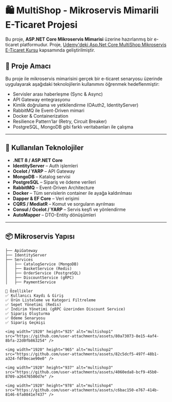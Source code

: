 # 🛍️ MultiShop - Mikroservis Mimarili E-Ticaret Projesi

Bu proje, **ASP.NET Core Mikroservis Mimarisi** üzerine hazırlanmış bir e-ticaret platformudur. Proje, [Udemy'deki Asp.Net Core MultiShop Mikroservis E-Ticaret Kursu](https://www.udemy.com/) kapsamında geliştirilmiştir.

## 🚀 Proje Amacı

Bu proje ile mikroservis mimarisini gerçek bir e-ticaret senaryosu üzerinde uygulayarak aşağıdaki teknolojilerin kullanımını öğrenmek hedeflenmiştir:

- Servisler arası haberleşme (Sync & Async)
- API Gateway entegrasyonu
- Kimlik doğrulama ve yetkilendirme (OAuth2, IdentityServer)
- RabbitMQ ile Event-Driven mimari
- Docker & Containerization
- Resilience Pattern’lar (Retry, Circuit Breaker)
- PostgreSQL, MongoDB gibi farklı veritabanları ile çalışma

---

## 🧱 Kullanılan Teknolojiler

- **.NET 8 / ASP.NET Core**
- **IdentityServer** – Auth işlemleri
- **Ocelot / YARP** – API Gateway
- **MongoDB** – Katalog servisi
- **PostgreSQL** – Sipariş ve ödeme verileri
- **RabbitMQ** – Event-Driven Architecture
- **Docker** – Tüm servislerin container ile ayağa kaldırılması
- **Dapper & EF Core** – Veri erişimi
- **CQRS / MediatR** – Komut ve sorguların ayrılması
- **Consul / Ocelot / YARP** – Servis keşfi ve yönlendirme
- **AutoMapper** – DTO-Entity dönüşümleri

---

## 📦 Mikroservis Yapısı

```text
├── ApiGateway
├── IdentityServer
├── Services
│   ├── CatalogService (MongoDB)
│   ├── BasketService (Redis)
│   ├── OrderService (PostgreSQL)
│   ├── DiscountService (gRPC)
│   ├── PaymentService

🧪 Özellikler
✅ Kullanıcı Kaydı & Giriş
✅ Ürün Listeleme ve Kategori Filtreleme
✅ Sepet Yönetimi (Redis)
✅ İndirim Yönetimi (gRPC üzerinden Discount Service)
✅ Sipariş Oluşturma
✅ Ödeme Senaryosu
✅ Sipariş Geçmişi

<img width="1920" height="925" alt="multishop1" src="https://github.com/user-attachments/assets/80a73073-8e15-4af4-8bfa-22d0fb863254" />

<img width="1920" height="965" alt="multishop2" src="https://github.com/user-attachments/assets/82c5dcf5-497f-48b1-a324-fdf0ecae90e0" />

<img width="1920" height="937" alt="multishop3" src="https://github.com/user-attachments/assets/4060eda8-bcf9-45b0-8709-a26476500d7e" />

<img width="1920" height="978" alt="multishop4" src="https://github.com/user-attachments/assets/c6bac150-e767-414b-8146-6fa0841e7437" />



